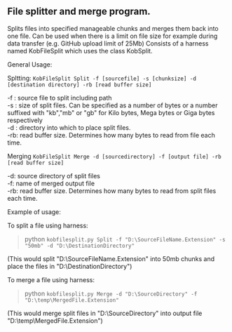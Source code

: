 ## File splitter and merge program. ##

Splits files into specified manageable chunks and merges them back into one file. Can be used when there is a limit on file size for example during data transfer (e.g. GitHub upload limit of 25Mb)
Consists of a harness named KobFileSplit which uses the class KobSplit.

General Usage:

Spltting:
` KobFileSplit Split -f [sourcefile] -s [chunksize] -d [destination directory] -rb [read buffer size] `

  -f : source file to split including path  
  -s : size of split files. Can be specified as a number of bytes or a number suffixed with "kb","mb" or "gb" for Kilo bytes, Mega bytes or Giga bytes respectively  
  -d : directory into which to place split files.  
  -rb: read buffer size. Determines how many bytes to read from file each time.
  
Merging
` KobFileSplit Merge -d [sourcedirectory] -f [output file] -rb [read buffer size] `

  -d:  source directory of split files  
  -f:  name of merged output file  
  -rb: read buffer size. Determines how many bytes to read from split files each time.  

Example of usage:

To split a file using harness:

>python ` kobfilesplit.py Split -f "D:\SourceFileName.Extension" -s "50mb" -d "D:\DestinationDirectory" `

(This would split "D:\SourceFileName.Extension" into 50mb chunks and place the files in "D:\DestinationDirectory")

To merge a file using harness:

>python ` kobfilesplit.py Merge -d "D:\SourceDirectory" -f "D:\temp\MergedFile.Extension"  `

(This would merge split files in "D:\SourceDirectory" into output file "D:\temp\MergedFile.Extension")
